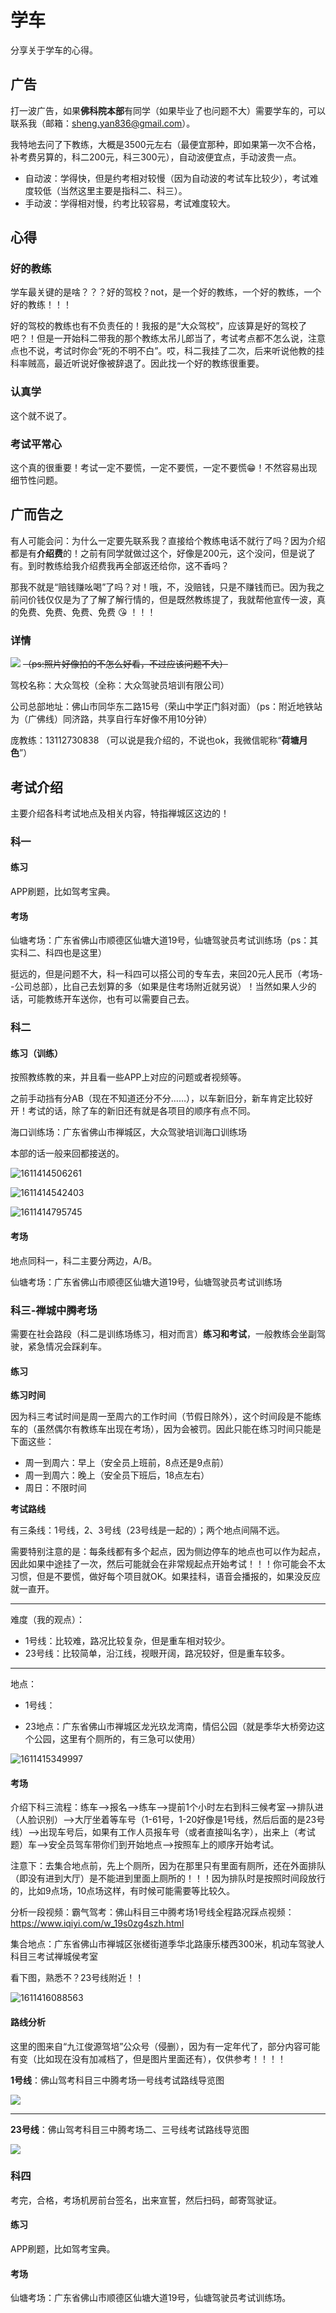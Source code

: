 # 学车

分享关于学车的心得。

## 广告

打一波广告，如果**佛科院本部**有同学（如果毕业了也问题不大）需要学车的，可以联系我（邮箱：sheng.yan836@gmail.com）。

我特地去问了下教练，大概是3500元左右（最便宜那种，即如果第一次不合格，补考费另算的，科二200元，科三300元），自动波便宜点，手动波贵一点。

- 自动波：学得快，但是约考相对较慢（因为自动波的考试车比较少），考试难度较低（当然这里主要是指科二、科三）。
- 手动波：学得相对慢，约考比较容易，考试难度较大。

## 心得

### 好的教练

学车最关键的是啥？？？好的驾校？not，是一个好的教练，一个好的教练，一个好的教练！！！

好的驾校的教练也有不负责任的！我报的是“大众驾校”，应该算是好的驾校了吧？！但是一开始科二带我的那个教练太吊儿郎当了，考试考点都不怎么说，注意点也不说，考试时你会“死的不明不白”。哎，科二我挂了二次，后来听说他教的挂科率贼高，最近听说好像被辞退了。因此找一个好的教练很重要。

### 认真学

这个就不说了。

### 考试平常心

这个真的很重要！考试一定不要慌，一定不要慌，一定不要慌:grin:！不然容易出现细节性问题。

## 广而告之

有人可能会问：为什么一定要先联系我？直接给个教练电话不就行了吗？因为介绍都是有**介绍费**的！之前有同学就做过这个，好像是200元，这个没问，但是说了有。到时教练给我介绍费我再全部返还给你，这不香吗？

那我不就是“赔钱赚吆喝”了吗？对！哦，不，没赔钱，只是不赚钱而已。因为我之前问价钱仅仅是为了了解了解行情的，但是既然教练提了，我就帮他宣传一波，真的免费、免费、免费、免费 :kissing_heart: ！！！

### 详情

![](./大众驾校门店.jpg)
~~（ps:照片好像拍的不怎么好看，不过应该问题不大）~~

驾校名称：大众驾校（全称：大众驾驶员培训有限公司）

公司总部地址：佛山市同华东二路15号（荣山中学正门斜对面）（ps：附近地铁站为（广佛线）同济路，共享自行车好像不用10分钟）

庞教练：13112730838 （可以说是我介绍的，不说也ok，我微信昵称“**荷塘月色**”）

## 考试介绍

主要介绍各科考试地点及相关内容，特指禅城区这边的！

### 科一

#### 练习

APP刷题，比如驾考宝典。

#### 考场

仙塘考场：广东省佛山市顺德区仙塘大道19号，仙塘驾驶员考试训练场（ps：其实科二、科四也是这里）

挺远的，但是问题不大，科一科四可以搭公司的专车去，来回20元人民币（考场--公司总部），比自己去划算的多（如果是住考场附近就另说）！当然如果人少的话，可能教练开车送你，也有可以需要自己去。

### 科二

#### 练习（训练）

按照教练教的来，并且看一些APP上对应的问题或者视频等。

之前手动挡有分AB（现在不知道还分不分……），以车新旧分，新车肯定比较好开！考试的话，除了车的新旧还有就是各项目的顺序有点不同。

海口训练场：广东省佛山市禅城区，大众驾驶培训海口训练场

本部的话一般来回都接送的。

![1611414506261](assets/1611414506261.png)

![1611414542403](assets/1611414542403.png)

![1611414795745](assets/1611414795745.png)

#### 考场

地点同科一，科二主要分两边，A/B。

仙塘考场：广东省佛山市顺德区仙塘大道19号，仙塘驾驶员考试训练场

### 科三-禅城中腾考场

需要在社会路段（科二是训练场练习，相对而言）**练习和考试**，一般教练会坐副驾驶，紧急情况会踩刹车。

#### 练习

**练习时间**

因为科三考试时间是周一至周六的工作时间（节假日除外），这个时间段是不能练车的（虽然偶尔有教练车出现在考场），因为会被罚。因此只能在练习时间只能是下面这些：

- 周一到周六：早上（安全员上班前，8点还是9点前）
- 周一到周六：晚上（安全员下班后，18点左右）
- 周日：不限时间

**考试路线**

有三条线：1号线，2、3号线（23号线是一起的）；两个地点间隔不远。

需要特别注意的是：每条线都有多个起点，因为侧边停车的地点也可以作为起点，因此如果中途挂了一次，然后可能就会在非常规起点开始考试！！！你可能会不太习惯，但是不要慌，做好每个项目就OK。如果挂科，语音会播报的，如果没反应就一直开。

---

难度（我的观点）：

- 1号线：比较难，路况比较复杂，但是重车相对较少。
- 23号线：比较简单，沿江线，视眼开阔，路况较好，但是重车较多。

---

地点：

- 1号线：

- 23地点：广东省佛山市禅城区龙光玖龙湾南，情侣公园（就是季华大桥旁边这个公园，这里有个厕所的，有三急可以使用）

![1611415349997](assets/1611415349997.png)

#### 考场

介绍下科三流程：练车-->报名-->练车-->提前1个小时左右到科三候考室-->排队进（人脸识别）-->大厅坐着等车号（1-61号，1-20好像是1号线，然后后面的是23号线）-->出现车号后，如果有工作人员报车号（或者直接叫名字），出来上（考试题）车-->安全员驾车带你们到开始地点-->按照车上的顺序开始考试。

注意下：去集合地点前，先上个厕所，因为在那里只有里面有厕所，还在外面排队（即没有进到大厅）是不能进到里面上厕所的！！！因为排队时是按照时间段放行的，比如9点场，10点场这样，有时候可能需要等比较久。

分析一段视频：霸气驾考：佛山科目三中腾考场1号线全程路况踩点视频：<https://www.iqiyi.com/w_19s0zg4szh.html>

集合地点：广东省佛山市禅城区张槎街道季华北路康乐楼西300米，机动车驾驶人科目三考试禅城侯考室

看下图，熟悉不？23号线附近！！

![1611416088563](assets/1611416088563.png)

#### 路线分析

这里的图来自“九江俊源驾培”公众号（侵删），因为有一定年代了，部分内容可能有变（比如现在没有加减档了，但是图片里面还有），仅供参考！！！！

**1号线**：佛山驾考科目三中腾考场一号线考试路线导览图

![](./佛山驾考科目三中腾考场一号线考试路线导览图.jpg)

---

**23号线**：佛山驾考科目三中腾考场二、三号线考试路线导览图

![](./佛山驾考科目三中腾考场二、三号线考试路线导览图.jpg)

### 科四

考完，合格，考场机房前台签名，出来宣誓，然后扫码，邮寄驾驶证。

#### 练习

APP刷题，比如驾考宝典。

#### 考场

仙塘考场：广东省佛山市顺德区仙塘大道19号，仙塘驾驶员考试训练场。

